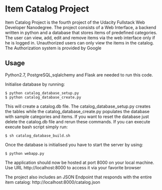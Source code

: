 # Item Catalog Project

Item Catalog Project is the fourth project of the Udacity Fullstack Web Developer Nanodegree. 
The project consists of a Web Interface, a backend written in python and a database that stores items of predefined categories.
The user can view, add, edit and remove items via the web interface only if he is logged in.
Unauthorized users can only view the items in the catalog. The Authorization system is provided by Google


## Usage
Python2.7, PostgreSQL,sqlalchemy and Flask are needed to run this code.

Initialise database by running:

```
$ python catalog_database_setup.py
$ python catalog_database_create.py
```

This will create a catalog.db file. The catalog_database_setup.py creates the tables while the catalog_database_create.py
populates the database with sample categories and items. If you want to reset the database just delete the catalog.db file and rerun these commands.
If you can execute execute bash script simply run:

```
$ sh catalog_database_build.sh
```


Once the database is initialised you have to start the server by using:

```
$ python webapp.py
```

The application should now be hosted at port 8000 on your local machine. Use URL http://localhost:8000 to access it via your favorite browser

The project also includes an JSON Endpoint that responds with the entire item catalog: http://localhost:8000/catalog.json

